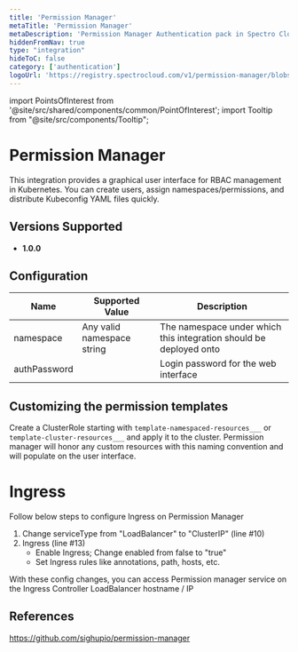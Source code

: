 ```yaml
---
title: 'Permission Manager'
metaTitle: 'Permission Manager'
metaDescription: 'Permission Manager Authentication pack in Spectro Cloud'
hiddenFromNav: true
type: "integration"
hideToC: false
category: ['authentication']
logoUrl: 'https://registry.spectrocloud.com/v1/permission-manager/blobs/sha256:15d08b02d78823c12616b72d1b5adb0520940016b89bae1f758e6f1a105597ff?type=image/png'
---
```





import PointsOfInterest from '@site/src/shared/components/common/PointOfInterest';
import Tooltip from "@site/src/components/Tooltip";


# Permission Manager

This integration provides a graphical user interface for RBAC management in Kubernetes. You can create users, assign namespaces/permissions, and distribute Kubeconfig YAML files quickly.


## Versions Supported

<Tabs>
<TabItem value="1.0.x" label="1.0.x">

* **1.0.0**

</TabItem>
</Tabs>

## Configuration

| Name | Supported Value | Description |
| --- | --- | --- |
| namespace| Any valid namespace string | The namespace under which this integration should be deployed onto|
| authPassword | | Login password for the web interface |

## Customizing the permission templates

Create a ClusterRole starting with `template-namespaced-resources___` or `template-cluster-resources___` and apply it to the cluster. Permission manager will honor any custom resources with this naming convention and will populate on the user interface.

# Ingress

Follow below steps to configure Ingress on Permission Manager

1. Change serviceType from "LoadBalancer" to "ClusterIP" (line #10)
2. Ingress (line #13)
   * Enable Ingress; Change enabled from false to "true"
   * Set Ingress rules like annotations, path, hosts, etc.

With these config changes, you can access Permission manager service on the Ingress Controller LoadBalancer hostname / IP

## References

<https://github.com/sighupio/permission-manager>
